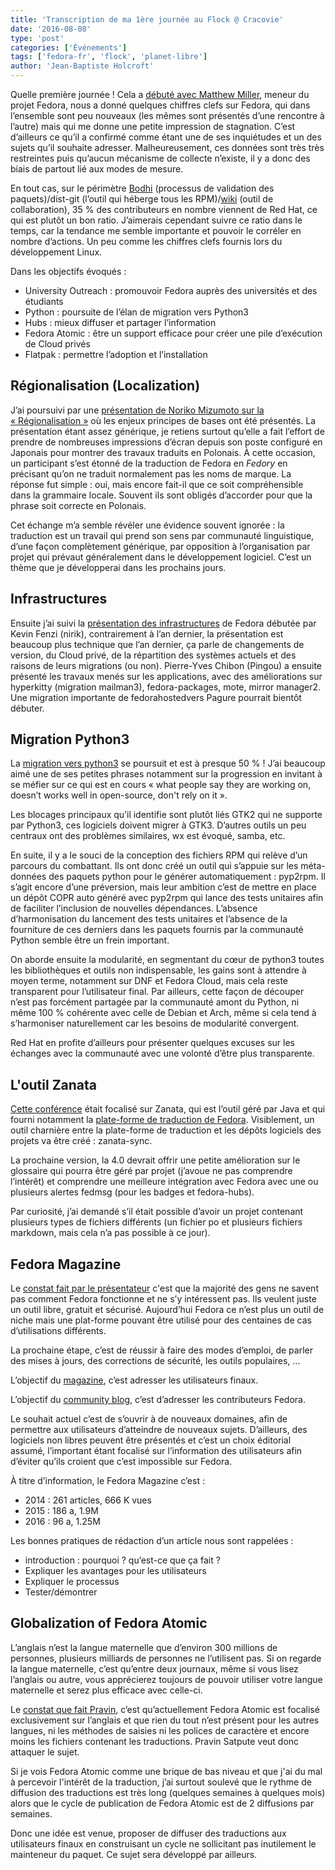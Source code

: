```yaml
---
title: 'Transcription de ma 1ère journée au Flock @ Cracovie'
date: '2016-08-08'
type: 'post'
categories: ['Événements']
tags: ['fedora-fr', 'flock', 'planet-libre']
author: 'Jean-Baptiste Holcroft'
---
```


Quelle première journée ! Cela a [débuté avec Matthew Miller](https://flock2016.sched.org/event/6uwB/state-of-fedora-2016-keynote), meneur du projet Fedora, nous a donné quelques chiffres clefs sur Fedora, qui dans l’ensemble sont peu nouveaux (les mêmes sont présentés d’une rencontre à l’autre) mais qui me donne une petite impression de stagnation. C’est d’ailleurs ce qu’il a confirmé comme étant une de ses inquiétudes et un des sujets qu’il souhaite adresser. Malheureusement, ces données sont très très restreintes puis qu’aucun mécanisme de collecte n’existe, il y a donc des biais de partout lié aux modes de mesure.

En tout cas, sur le périmètre [Bodhi](http://bodhi.fedoraproject.org/) (processus de validation des paquets)/dist-git (l’outil qui héberge tous les RPM)/[wiki](https://fedoraproject.org/wiki/) (outil de collaboration), 35 % des contributeurs en nombre viennent de Red Hat, ce qui est plutôt un bon ratio. J’aimerais cependant suivre ce ratio dans le temps, car la tendance me semble importante et pouvoir le corréler en nombre d’actions. Un peu comme les chiffres clefs fournis lors du développement Linux.

Dans les objectifs évoqués :

* University Outreach : promouvoir Fedora auprès des universités et des étudiants
* Python : poursuite de l’élan de migration vers Python3
* Hubs : mieux diffuser et partager l’information
* Fedora Atomic : être un support efficace pour créer une pile d’exécution de Cloud privés
* Flatpak : permettre l’adoption et l’installation

## Régionalisation (Localization)

J’ai poursuivi par une [présentation de Noriko Mizumoto sur la « Régionalisation »](https://flock2016.sched.org/event/76nc/localization-g11n) où les enjeux principes de bases ont été présentés. La présentation étant assez générique, je retiens surtout qu’elle a fait l’effort de prendre de nombreuses impressions d’écran depuis son poste configuré en Japonais pour montrer des travaux traduits en Polonais. À cette occasion, un participant s’est étonné de la traduction de Fedora en _Fedory_ en précisant qu’on ne traduit normalement pas les noms de marque. La réponse fut simple : oui, mais encore fait-il que ce soit compréhensible dans la grammaire locale. Souvent ils sont obligés d’accorder pour que la phrase soit correcte en Polonais.

Cet échange m’a semble révéler une évidence souvent ignorée : la traduction est un travail qui prend son sens par communauté linguistique, d’une façon complètement générique, par opposition à l’organisation par projet qui prévaut généralement dans le développement logiciel. C’est un thème que je développerai dans les prochains jours.

## Infrastructures

Ensuite j’ai suivi la [présentation des infrastructures](https://flock2016.sched.org/event/6yp6/the-state-of-fedora-infra) de Fedora débutée par Kevin Fenzi (nirik), contrairement à l’an dernier, la présentation est beaucoup plus technique que l’an dernier, ça parle de changements de version, du Cloud privé, de la répartition des systèmes actuels et des raisons de leurs migrations (ou non). Pierre-Yves Chibon (Pingou) a ensuite présenté les travaux menés sur les applications, avec des améliorations sur hyperkitty (migration mailman3), fedora-packages, mote, mirror manager2. Une migration importante de fedorahostedvers Pagure pourrait bientôt débuter.

## Migration Python3

La [migration vers python3](https://flock2016.sched.org/event/6yp9/python-packaging-in-fedora) se poursuit et est à presque 50 % ! J’ai beaucoup aimé une de ses petites phrases notamment sur la progression en invitant à se méfier sur ce qui est en cours « what people say they are working on, doesn’t works well in open-source, don't rely on it ».

Les blocages principaux qu’il identifie sont plutôt liés GTK2 qui ne supporte par Python3, ces logiciels doivent migrer à GTK3. D’autres outils un peu centraux ont des problèmes similaires, wx est évoqué, samba, etc.

En suite, il y a le souci de la conception des fichiers RPM qui relève d’un parcours du combattant. Ils ont donc créé un outil qui s’appuie sur les méta-données des paquets python pour le générer automatiquement : pyp2rpm. Il s’agit encore d’une préversion, mais leur ambition c’est de mettre en place un dépôt COPR auto généré avec pyp2rpm qui lance des tests unitaires afin de faciliter l’inclusion de nouvelles dépendances. L’absence d’harmonisation du lancement des tests unitaires et l’absence de la fourniture de ces derniers dans les paquets fournis par la communauté Python semble être un frein important.

On aborde ensuite la modularité, en segmentant du cœur de python3 toutes les bibliothèques et outils non indispensable, les gains sont à attendre à moyen terme, notamment sur DNF et Fedora Cloud, mais cela reste transparent pour l’utilisateur final. Par ailleurs, cette façon de découper n’est pas forcément partagée par la communauté amont du Python, ni même 100 % cohérente avec celle de Debian et Arch, même si cela tend à s’harmoniser naturellement car les besoins de modularité convergent.

Red Hat en profite d’ailleurs pour présenter quelques excuses sur les échanges avec la communauté avec une volonté d’être plus transparente.

## L'outil Zanata

[Cette conférence](https://flock2016.sched.org/event/76oG/zanata-translation-platform) était focalisé sur Zanata, qui est l’outil géré par Java et qui fourni notamment la [plate-forme de traduction de Fedora](http://fedora.zanata.org). Visiblement, un outil charnière entre la plate-forme de traduction et les dépôts logiciels des projets va être créé : zanata-sync.

La prochaine version, la 4.0 devrait offrir une petite amélioration sur le glossaire qui pourra être géré par projet (j’avoue ne pas comprendre l’intérêt) et comprendre une meilleure intégration avec Fedora avec une ou plusieurs alertes fedmsg (pour les badges et fedora-hubs).

Par curiosité, j’ai demandé s’il était possible d’avoir un projet contenant plusieurs types de fichiers différents (un fichier po et plusieurs fichiers markdown, mais cela n’a pas possible à ce jour).

## Fedora Magazine

Le [constat fait par le présentateur](https://flock2016.sched.org/event/6yp4/fedora-magazine-and-what-it-teaches-us-about-users) c'est que la majorité des gens ne savent pas comment Fedora fonctionne et ne s’y intéressent pas. Ils veulent juste un outil libre, gratuit et sécurisé. Aujourd’hui Fedora ce n’est plus un outil de niche mais une plat-forme pouvant être utilisé pour des centaines de cas d’utilisations différents.

La prochaine étape, c’est de réussir à faire des modes d’emploi, de parler des mises à jours, des corrections de sécurité, les outils populaires, ...

L’objectif du [magazine](https://fedoramagazine.org/), c’est adresser les utilisateurs finaux.

L’objectif du [community blog](https://communityblog.fedoraproject.org/), c’est d’adresser les contributeurs Fedora.

Le souhait actuel c’est de s’ouvrir à de nouveaux domaines, afin de permettre aux utilisateurs d’atteindre de nouveaux sujets. D’ailleurs, des logiciels non libres peuvent être présentés et c’est un choix éditorial assumé, l’important étant focalisé sur l’information des utilisateurs afin d’éviter qu’ils croient que c’est impossible sur Fedora.

À titre d’information, le Fedora Magazine c’est :

* 2014 : 261 articles, 666 K vues
* 2015 : 186 a, 1.9M
* 2016 : 96 a, 1.25M

Les bonnes pratiques de rédaction d’un article nous sont rappelées :
* introduction : pourquoi ? qu’est-ce que ça fait ?
* Expliquer les avantages pour les utilisateurs
* Expliquer le processus
* Tester/démontrer

## Globalization of Fedora Atomic

L’anglais n’est la langue maternelle que d’environ 300 millions de personnes, plusieurs milliards de personnes ne l’utilisent pas.
Si on regarde la langue maternelle, c’est qu’entre deux journaux, même si vous lisez l’anglais ou autre, vous apprécierez toujours de pouvoir utiliser votre langue maternelle et serez plus efficace avec celle-ci.

Le [constat que fait Pravin](https://flock2016.sched.org/event/76nD/globalization-audit-of-fedora-atomic), c’est qu’actuellement Fedora Atomic est focalisé exclusivement sur l’anglais et que rien du tout n’est présent pour les autres langues, ni les méthodes de saisies ni les polices de caractère et encore moins les fichiers contenant les traductions. Pravin Satpute veut donc attaquer le sujet.

Si je vois Fedora Atomic comme une brique de bas niveau et que j'ai du mal à percevoir l'intérêt de la traduction, j’ai surtout soulevé que le rythme de diffusion des traductions est très long (quelques semaines à quelques mois) alors que le cycle de publication de Fedora Atomic est de 2 diffusions par semaines.

Donc une idée est venue, proposer de diffuser des traductions aux utilisateurs finaux en construisant un cycle ne sollicitant pas inutilement le mainteneur du paquet. Ce sujet sera développé par ailleurs.
